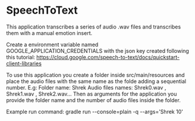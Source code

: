 # SpeechToText

This application transcribes a series of audio .wav files and transcribes them with a manual emotion insert.

Create a environment variable named GOOGLE_APPLICATION_CREDENTIALS with the json key created following this tutorial: https://cloud.google.com/speech-to-text/docs/quickstart-client-libraries

To use this application you create a folder inside src/main/resources and place the audio files with the same name as the folde adding a sequential number.
E.g: Folder name: Shrek
     Audio files names: Shrek0.wav , Shrek1.wav , Shrek2.wav...
Then as arguments for the application you provide the folder name and the number of audio files inside the folder.

Example run command: gradle run --console=plain -q --args='Shrek 10'
